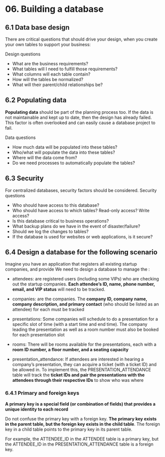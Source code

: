 # 06. Building a database

## 6.1 Data base design
There are critical questions that should drive your design, when you create your own tables to support your business:

Design questions
- What are the business requirements?
- What tables will I need to fulfill those requirements?
- What columns will each table contain?
- How will the tables be normalized?
- What will their parent/child relationships be?

## 6.2 Populating data
**Populating data** should be part of the planning process too. If the data is not maintainable and kept up to
date, then the design has already failed. This factor is often overlooked and can easily cause a database project to fail. 

Data questions
- How much data will be populated into these tables?
- Who/what will populate the data into these tables?
- Where will the data come from?
- Do we need processes to automatically populate the tables?

## 6.3 Security
For centralized databases, security factors should be considered.
Security questions
- Who should have access to this database?
- Who should have access to which tables? Read-only access? Write access?
- Is this database critical to business operations?
- What backup plans do we have in the event of disaster/failure?
- Should we log the changes to tables?
- If the database is used for websites or web applications, is it secure?

## 6.4 Design a database for the following scenario

Imagine you have an application that registers all existing startup companies, and provide
We need to design a database to manage the :
- attendees:  are registered users (including some VIPs) who are checking out the startup companies. **Each attendee’s 
  ID, name, phone number, email, and VIP status** will need to be tracked.
  
- companies: are the companies. The **company ID, company name, company description, and primary contact** (who should be listed as an attendee) for
each must be tracked
  
- presentations: Some companies will schedule to do a presentation for a specific slot of time (with a start time and end time). 
  The company leading the presentation as well as a room number must also be booked for each presentation slot
  
- rooms: There will be rooms available for the presentations, each with a **room ID number, a floor number, and a seating capacity**
  
- presentation_attendance: If attendees are interested in hearing a company’s presentation, they can acquire a
ticket (with a ticket ID) and be allowed in. To implement this, the PRESENTATION_ATTENDANCE table will track
the **ticket IDs and pair the presentations with the attendees through their respective IDs** to show who was where
  
### 6.4.1 Primary and foreign keys

**A primary key is a special field (or combination of fields) that provides a unique identity to each record**

Do not confuse the primary key with a foreign key. **The primary key exists in the parent table, but the foreign key 
exists in the child table**. The foreign key in a child table points to the primary key in its parent table. 

For example, the ATTENDEE_ID in the ATTENDEE table is a primary key, but the ATTENDEE_ID in the PRESENTATION_ATTENDANCE 
table is a foreign key.